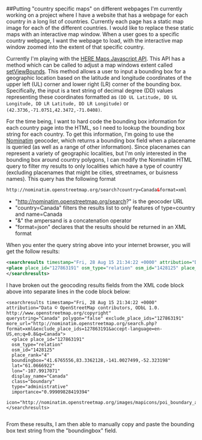 ##Putting "country specific maps" on different webpages
I'm currently working on a project where I have a website that has a webpage for each country in a long list of countries.  Currently each page has a static map image for each of the different countries.  I would like to replace these static maps with an interactive map window.  When a user goes to a specific country webpage, I want the webpage to load, with the interactive map window zoomed into the extent of that specific country.

Currently I'm playing with the [HERE Maps Javascript API](https://developer.here.com/frontpage).  This API has a method which can be called to adjust a map windows extent called [setViewBounds](https://developer.here.com/api-explorer/maps-js/maps/map-using-view-bounds).  This method allows a user to input a bounding box for a geographic location based on the latitude and longitude coordinates of the upper left (UL) corner and lower right (LR) corner of the bounding box. Specifically, the input is a text string of decimal degree (DD) values representing these coordinates formatted as `(DD UL Latitude, DD UL Longitude, DD LR Latitude, DD LR Longitude)` or `(42.3736,-71.0751,42.3472,-71.0408)`.

For the time being, I want to hard code the bounding box information for each country page into the HTML, so I need to lookup the bounding box string for each country.  To get this information, I'm going to use the [Nominatim](http://wiki.openstreetmap.org/wiki/Nominatim) geocoder, which returns a bounding box field when a placename is queried (as well as a range of other information).  Since placenames can represent a variety of geographic localities, but I'm only interested in the bounding box around country polygons, I can modify the Nominatim HTML query to filter my results to only localities which have a type of country (excluding placenames that might be cities, streetnames, or buisness names).  This query has the following format

```html
http://nominatim.openstreetmap.org/search?country=Canada&format=xml
```
  - "http://nominatim.openstreetmap.org/search?" is the geocoder URL
  - "country=Canada" filters the results list to only features of type=country and name=Canada
  - "&" the ampersand is a concatenation operator
  - "format=json" declares that the results should be returned in an XML format

When you enter the query string above into your internet browser, you will get the follow results:  

```XML
<searchresults timestamp="Fri, 28 Aug 15 21:34:22 +0000" attribution="Data © OpenStreetMap contributors, ODbL 1.0. http://www.openstreetmap.org/copyright" querystring="Canada" polygon="false" exclude_place_ids="127863191" more_url="http://nominatim.openstreetmap.org/search.php?format=xml&exclude_place_ids=127863191&accept-language=en-US,en;q=0.8&q=Canada">
<place place_id="127863191" osm_type="relation" osm_id="1428125" place_rank="4" boundingbox="41.6765556,83.3362128,-141.0027499,-52.323198" lat="61.0666922" lon="-107.9917071" display_name="Canada" class="boundary" type="administrative" importance="0.99909828419394" icon="http://nominatim.openstreetmap.org/images/mapicons/poi_boundary_administrative.p.20.png"/>
</searchresults>
```
I have broken out the geocoding results fields from the XML code block above into separate lines in the code block below:

```
<searchresults timestamp="Fri, 28 Aug 15 21:34:22 +0000" 
attribution="Data © OpenStreetMap contributors, ODbL 1.0. http://www.openstreetmap.org/copyright" 
querystring="Canada" polygon="false" exclude_place_ids="127863191" more_url="http://nominatim.openstreetmap.org/search.php?format=xml&exclude_place_ids=127863191&accept-language=en-US,en;q=0.8&q=Canada">
  <place place_id="127863191" 
  osm_type="relation" 
  osm_id="1428125" 
  place_rank="4" 
  boundingbox="41.6765556,83.3362128,-141.0027499,-52.323198" 
  lat="61.0666922" 
  lon="-107.9917071" 
  display_name="Canada" 
  class="boundary" 
  type="administrative" 
  importance="0.99909828419394" 
  icon="http://nominatim.openstreetmap.org/images/mapicons/poi_boundary_administrative.p.20.png"/>
</searchresults>


```
From these results, I am then able to manually copy and paste the bounding box text string from the "boundingbox" field.
